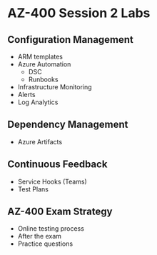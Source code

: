 # AZ-400 Session 2 Labs

## Configuration Management

* ARM templates
* Azure Automation
  * DSC
  * Runbooks
* Infrastructure Monitoring
* Alerts
* Log Analytics

## Dependency Management

* Azure Artifacts

## Continuous Feedback

* Service Hooks (Teams)
* Test Plans

## AZ-400 Exam Strategy

* Online testing process
* After the exam
* Practice questions
